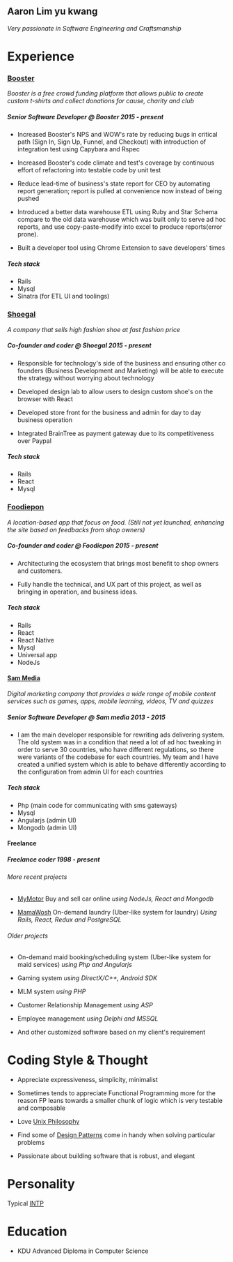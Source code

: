 ## Aaron Lim yu kwang
*Very passionate in Software Engineering and Craftsmanship*


# Experience

### [Booster](http://www.booster.com)
*Booster is a free crowd funding platform that allows public to create custom t-shirts and collect donations for cause, charity  and club*

##### Senior Software Developer @ *Booster 2015 - present*
- Increased Booster's NPS and WOW's rate by reducing bugs in critical path (Sign In, Sign Up, Funnel, and Checkout) with introduction of integration test using Capybara and Rspec

- Increased Booster's code climate and test's coverage by continuous effort of refactoring into testable code by unit test

- Reduce lead-time of business's state report for CEO by automating report generation; report is pulled at convenience now instead of being pushed

- Introduced a better data warehouse ETL using Ruby and Star Schema compare to the old data warehouse which was built only to serve ad hoc reports, and use copy-paste-modify into excel to produce reports(error prone).

- Built a developer tool using Chrome Extension to save developers' times

##### *Tech stack*
 - Rails
 - Mysql
 - Sinatra (for ETL UI and toolings)


### [Shoegal](http://www.shoegal.com)
*A company that sells high fashion shoe at fast fashion price*


##### Co-founder and coder @ *Shoegal 2015 - present*
- Responsible for technology's side of the business and ensuring other co founders (Business Development and Marketing) will be able to execute the strategy without worrying about technology

- Developed design lab to allow users to design custom shoe's on the browser with React

- Developed store front for the business and admin for day to day business operation

- Integrated BrainTree as payment gateway due to its competitiveness over Paypal


##### *Tech stack*
 - Rails
 - React
 - Mysql

### [Foodiepon](http://www.foodiepon.com)
*A location-based app that focus on food. (Still not yet launched, enhancing the site based on feedbacks from shop owners)*

##### Co-founder and coder @ *Foodiepon 2015 - present*
- Architecturing the ecosystem that brings most benefit to shop owners and customers.

- Fully handle the technical, and UX part of this project, as well as bringing in operation, and business ideas.

##### *Tech stack*
 - Rails
 - React
 - React Native
 - Mysql
 - Universal app
 - NodeJs

#### [Sam Media](http://www.sam-media.com)
*Digital marketing company that provides a wide range of mobile content services such as games, apps, mobile learning, videos, TV and quizzes*

##### Senior Software Developer @ *Sam media 2013 - 2015*
- I am the main developer responsible for rewriting ads delivering system. The old system was in a condition that need a lot of ad hoc tweaking in order to serve 30 countries, who have different regulations, so there were variants of the codebase for each countries. My team and I have created a unified system which is able to behave differently according to the configuration from admin UI for each countries

##### *Tech stack*
 - Php (main code for communicating with sms gateways)
 - Mysql
 - Angularjs (admin UI)
 - Mongodb (admin UI)


#### Freelance
##### Freelance coder *1998 - present*

###### More recent projects
 - [MyMotor](http://mymotor.my) Buy and sell car online *using NodeJs, React and Mongodb*

 - [MamaWosh](http://mamawosh.com) On-demand laundry (Uber-like system for laundry) *Using Rails, React, Redux and PostgreSQL*

###### Older projects

 - On-demand maid booking/scheduling system (Uber-like system for maid services) *using Php and Angularjs*

 - Gaming system *using DirectX/C++, Android SDK*

 - MLM system *using PHP*

 - Customer Relationship Management *using ASP*

 - Employee management *using Delphi and MSSQL*

 - And other customized software based on my client's requirement


 # Coding Style & Thought

 - Appreciate expressiveness, simplicity, minimalist

 - Sometimes tends to appreciate Functional Programming more for the reason FP leans towards a smaller chunk of logic which is very testable and composable

 - Love [Unix Philosophy](https://en.wikipedia.org/wiki/Unix_philosophy)

 - Find some of [Design Patterns](https://en.wikipedia.org/wiki/Design_Patterns) come in handy when solving particular problems

 - Passionate about building software that is robust, and elegant



 # Personality

 Typical [INTP](https://www.16personalities.com/intp-personality)


 # Education

 - KDU Advanced Diploma in Computer Science
